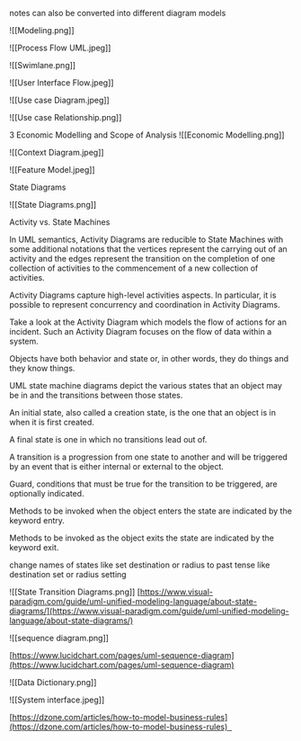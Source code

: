 
notes can also be converted into different diagram models


![[Modeling.png]]

![[Process Flow UML.jpeg]]

![[Swimlane.png]]

![[User Interface Flow.jpeg]]

![[Use case Diagram.jpeg]]

![[Use case Relationship.png]]

3 Economic Modelling and Scope of Analysis
![[Economic Modelling.png]]


![[Context Diagram.jpeg]]


![[Feature Model.jpeg]]

State Diagrams

![[State Diagrams.png]]


Activity vs. State Machines 

In UML semantics, Activity Diagrams are reducible to State Machines with some additional notations that the vertices represent the carrying out of an activity and the edges represent the transition on the completion of one collection of activities to the commencement of a new collection of activities. 

Activity Diagrams capture high-level activities aspects. In particular, it is possible to represent concurrency and coordination in Activity Diagrams. 

Take a look at the Activity Diagram which models the flow of actions for an incident. Such an Activity Diagram focuses on the flow of data within a system.

Objects have both behavior and state or, in other words, they do things and they know things.

UML state machine diagrams depict the various states that an object may be in and the transitions between those states.  
  
An initial state, also called a creation state, is the one that an object is in when it is first created.  
  
A final state is one in which no transitions lead out of.  
  
A transition is a progression from one state to another and will be triggered by an event that is either internal or external to the object.  
  
Guard, conditions that must be true for the transition to be triggered, are optionally indicated.  
  
Methods to be invoked when the object enters the state are indicated by the keyword entry.  
  
Methods to be invoked as the object exits the state are indicated by the keyword exit.  
  
change names of states like set destination or radius to past tense like destination set or radius setting

![[State Transition Diagrams.png]]
[https://www.visual-paradigm.com/guide/uml-unified-modeling-language/about-state-diagrams/](https://www.visual-paradigm.com/guide/uml-unified-modeling-language/about-state-diagrams/)


![[sequence diagram.png]]

[https://www.lucidchart.com/pages/uml-sequence-diagram](https://www.lucidchart.com/pages/uml-sequence-diagram)


![[Data Dictionary.png]]



![[System interface.jpeg]]

[https://dzone.com/articles/how-to-model-business-rules](https://dzone.com/articles/how-to-model-business-rules)  



